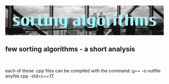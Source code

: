 ![Alt text](image.png)
<br />

## few sorting algorithms - a short analysis
<br />

each of these .cpp files can be compiled with the command: g++ -o outfile anyfile.cpp -std=c++17.<br />

